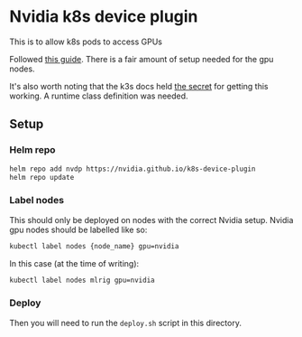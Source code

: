 # Nvidia k8s device plugin

This is to allow k8s pods to access GPUs

Followed [this guide](https://github.com/NVIDIA/k8s-device-plugin). There is a fair amount of setup needed for the gpu nodes.

It's also worth noting that the k3s docs held [the secret](https://docs.k3s.io/advanced#nvidia-container-runtime-support) for getting this working. A runtime class definition was needed.

## Setup

### Helm repo

```sh
helm repo add nvdp https://nvidia.github.io/k8s-device-plugin
helm repo update
```
### Label nodes

This should only be deployed on nodes with the correct Nvidia setup. Nvidia gpu nodes should be labelled like so:

```sh
kubectl label nodes {node_name} gpu=nvidia
```

In this case (at the time of writing):

```sh
kubectl label nodes mlrig gpu=nvidia
```

### Deploy

Then you will need to run the `deploy.sh` script in this directory.
